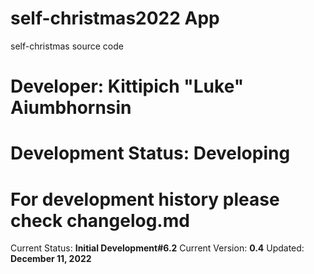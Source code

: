 # self-christmas2022 App

self-christmas source code

# Developer: Kittipich "Luke" Aiumbhornsin

# Development Status: **Developing**

# For development history please check changelog.md

Current Status: **Initial Development#6.2**
Current Version: **0.4**
Updated: **December 11, 2022**
